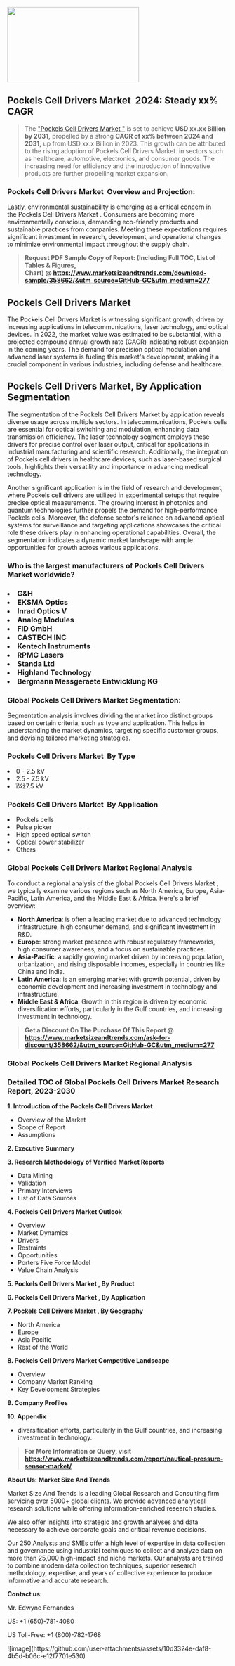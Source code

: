 <p><img class="alignnone size-medium wp-image-20088" src="https://ffe5etoiles.com/wp-content/uploads/2024/12/MST1-300x171.png" alt="" width="300" height="171" /></p><h2 id="ember46" class="ember-view reader-text-block__heading-2">Pockels Cell Drivers Market &nbsp;2024: Steady&nbsp;xx% CAGR</h2><blockquote id="ember47" class="ember-view reader-text-block__blockquote">The&nbsp;<a class="app-aware-link " href="https://www.marketsizeandtrends.com/download-sample/358662/&utm_source=GitHub-GC&utm_medium=277" target="_blank" data-test-app-aware-link="">"Pockels Cell Drivers Market "</a>&nbsp;is set to achieve&nbsp;<strong>USD&nbsp;xx.xx&nbsp;Billion by 2031,</strong>&nbsp;propelled by a strong&nbsp;<strong>CAGR of&nbsp;xx% between 2024 and 2031,</strong>&nbsp;up from USD xx.x Billion in 2023. This growth can be attributed to the rising adoption of&nbsp;Pockels Cell Drivers Market &nbsp;in sectors such as healthcare, automotive, electronics, and consumer goods. The increasing need for efficiency and the introduction of innovative products are further propelling market expansion.</blockquote><h3 id="ember48" class="ember-view reader-text-block__heading-3">Pockels Cell Drivers Market &nbsp;Overview and Projection:</h3><p id="ember49" class="ember-view reader-text-block__paragraph">Lastly, environmental sustainability is emerging as a critical concern in the&nbsp;Pockels Cell Drivers Market . Consumers are becoming more environmentally conscious, demanding eco-friendly products and sustainable practices from companies. Meeting these expectations requires significant investment in research, development, and operational changes to minimize environmental impact throughout the supply chain.</p><blockquote id="ember50" class="ember-view reader-text-block__blockquote"><strong>Request PDF Sample Copy of Report: (Including Full TOC, List of Tables &amp; Figures, Chart)&nbsp;@&nbsp;<strong><a href="https://www.marketsizeandtrends.com/download-sample/358662/&utm_source=GitHub-GC&utm_medium=277" target="_blank">https://www.marketsizeandtrends.com/download-sample/358662/&utm_source=GitHub-GC&utm_medium=277</a></strong></strong></blockquote><h3 class=""> <h2>Pockels Cell Drivers Market</h2><p>The Pockels Cell Drivers Market is witnessing significant growth, driven by increasing applications in telecommunications, laser technology, and optical devices. In 2022, the market value was estimated to be substantial, with a projected compound annual growth rate (CAGR) indicating robust expansion in the coming years. The demand for precision optical modulation and advanced laser systems is fueling this market's development, making it a crucial component in various industries, including defense and healthcare.</p><h2>Pockels Cell Drivers Market, By Application Segmentation</h2><p>The segmentation of the Pockels Cell Drivers Market by application reveals diverse usage across multiple sectors. In telecommunications, Pockels cells are essential for optical switching and modulation, enhancing data transmission efficiency. The laser technology segment employs these drivers for precise control over laser output, critical for applications in industrial manufacturing and scientific research. Additionally, the integration of Pockels cell drivers in healthcare devices, such as laser-based surgical tools, highlights their versatility and importance in advancing medical technology.</p><p>Another significant application is in the field of research and development, where Pockels cell drivers are utilized in experimental setups that require precise optical measurements. The growing interest in photonics and quantum technologies further propels the demand for high-performance Pockels cells. Moreover, the defense sector's reliance on advanced optical systems for surveillance and targeting applications showcases the critical role these drivers play in enhancing operational capabilities. Overall, the segmentation indicates a dynamic market landscape with ample opportunities for growth across various applications.</p></h3><h3 id="" class="">Who is the largest manufacturers of&nbsp;Pockels Cell Drivers Market  worldwide?</h3><h3 class=""></Li><Li>G&H</Li><Li> EKSMA Optics</Li><Li> Inrad Optics V</Li><Li> Analog Modules</Li><Li> FID GmbH</Li><Li> CASTECH INC</Li><Li> Kentech Instruments</Li><Li> RPMC Lasers</Li><Li> Standa Ltd</Li><Li> Highland Technology</Li><Li> Bergmann Messgeraete Entwicklung KG</h3><h3 id="ember53" class="ember-view reader-text-block__heading-3">Global&nbsp;Pockels Cell Drivers Market  Segmentation:</h3><p id="ember54" class="ember-view reader-text-block__paragraph">Segmentation analysis involves dividing the market into distinct groups based on certain criteria, such as type and application. This helps in understanding the market dynamics, targeting specific customer groups, and devising tailored marketing strategies.</p><h3 id="" class="">Pockels Cell Drivers Market &nbsp;By Type</h3><p></Li><Li>0 - 2.5 kV</Li><Li> 2.5 - 7.5 kV</Li><Li> ï¼ž7.5 kV</p><h3 id="" class="">Pockels Cell Drivers Market &nbsp;By Application</h3><p class=""></Li><Li>Pockels cells</Li><Li> Pulse picker</Li><Li> High speed optical switch</Li><Li> Optical power stabilizer</Li><Li> Others</p><h3 id="ember62" class="ember-view reader-text-block__heading-3">Global Pockels Cell Drivers Market  Regional Analysis</h3><p id="ember63" class="ember-view reader-text-block__paragraph">To conduct a regional analysis of the global Pockels Cell Drivers Market , we typically examine various regions such as North America, Europe, Asia-Pacific, Latin America, and the Middle East &amp; Africa. Here's a brief overview:</p><ul><li><strong>North America</strong>: is often a leading market due to advanced technology infrastructure, high consumer demand, and significant investment in R&amp;D.</li><li><strong>Europe</strong>: strong market presence with robust regulatory frameworks, high consumer awareness, and a focus on sustainable practices.</li><li><strong>Asia-Pacific</strong>: a rapidly growing market driven by increasing population, urbanization, and rising disposable incomes, especially in countries like China and India.</li><li><strong>Latin America</strong>: is an emerging market with growth potential, driven by economic development and increasing investment in technology and infrastructure.</li><li><strong>Middle East &amp; Africa</strong>: Growth in this region is driven by economic diversification efforts, particularly in the Gulf countries, and increasing investment in technology.</li></ul><blockquote id="ember61" class="ember-view reader-text-block__blockquote"><strong>Get a Discount On The Purchase Of This Report @ <strong><a href="https://html-cleaner.com/" target="">https://www.marketsizeandtrends.com/ask-for-discount/358662/&utm_source=GitHub-GC&utm_medium=277</a></strong></strong></blockquote><h3 id="ember62" class="ember-view reader-text-block__heading-3">Global Pockels Cell Drivers Market  Regional Analysis</h3><h3 id="" class="">Detailed TOC of Global Pockels Cell Drivers Market  Research Report, 2023-2030</h3><p id="" class=""><strong>1. Introduction of the Pockels Cell Drivers Market </strong></p><ul><li>Overview of the Market</li><li>Scope of Report</li><li>Assumptions</li></ul><p id="" class=""><strong>2. Executive Summary</strong></p><p id="" class=""><strong>3. Research Methodology of Verified Market Reports</strong></p><ul><li>Data Mining</li><li>Validation</li><li>Primary Interviews</li><li>List of Data Sources</li></ul><p id="" class=""><strong>4. Pockels Cell Drivers Market  Outlook</strong></p><ul><li>Overview</li><li>Market Dynamics</li><li>Drivers</li><li>Restraints</li><li>Opportunities</li><li>Porters Five Force Model</li><li>Value Chain Analysis</li></ul><p id="" class=""><strong>5. Pockels Cell Drivers Market , By Product</strong></p><p id="" class=""><strong>6. Pockels Cell Drivers Market , By Application</strong></p><p id="" class=""><strong>7. Pockels Cell Drivers Market , By Geography</strong></p><ul><li>North America</li><li>Europe</li><li>Asia Pacific</li><li>Rest of the World</li></ul><p id="" class=""><strong>8. Pockels Cell Drivers Market  Competitive Landscape</strong></p><ul><li>Overview</li><li>Company Market Ranking</li><li>Key Development Strategies</li></ul><p id="" class=""><strong>9. Company Profiles</strong></p><p id="" class=""><strong>10. Appendix</strong></p><ul><li>diversification efforts, particularly in the Gulf countries, and increasing investment in technology.</li></ul><blockquote id="ember65" class="ember-view reader-text-block__blockquote"><strong>For More Information or Query, visit <strong><strong><a href="https://html-cleaner.com/" target="">https://www.marketsizeandtrends.com/report/nautical-pressure-sensor-market/</a></strong></strong></strong></blockquote><p id="" class=""><strong>About Us: Market Size And Trends</strong></p><p id="" class="">Market Size And Trends is a leading Global Research and Consulting firm servicing over 5000+ global clients. We provide advanced analytical research solutions while offering information-enriched research studies.</p><p id="" class="">We also offer insights into strategic and growth analyses and data necessary to achieve corporate goals and critical revenue decisions.</p><p id="" class="">Our 250 Analysts and SMEs offer a high level of expertise in data collection and governance using industrial techniques to collect and analyze data on more than 25,000 high-impact and niche markets. Our analysts are trained to combine modern data collection techniques, superior research methodology, expertise, and years of collective experience to produce informative and accurate research.</p><p id="" class=""><strong>Contact us:</strong></p><p id="" class="">Mr. Edwyne Fernandes</p><p id="" class="">US: +1 (650)-781-4080</p><p id="" class="">US Toll-Free: +1 (800)-782-1768</p>
![image](https://github.com/user-attachments/assets/10d3324e-daf8-4b5d-b06c-e12f7701e530)
